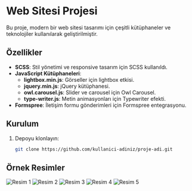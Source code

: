 # Web Sitesi Projesi

Bu proje, modern bir web sitesi tasarımı için çeşitli kütüphaneler ve teknolojiler kullanılarak geliştirilmiştir.

## Özellikler

- **SCSS**: Stil yönetimi ve responsive tasarım için SCSS kullanıldı.
- **JavaScript Kütüphaneleri**:
  - **lightbox.min.js**: Görseller için lightbox etkisi.
  - **jquery.min.js**: jQuery kütüphanesi.
  - **owl.carousel.js**: Slider ve carousel için Owl Carousel.
  - **type-writer.js**: Metin animasyonları için Typewriter efekti.
- **Formspree**: İletişim formu gönderimleri için Formspree entegrasyonu.

## Kurulum

1. Depoyu klonlayın:
   ```bash
   git clone https://github.com/kullanici-adiniz/proje-adi.git
   
## Örnek Resimler

![Resim 1](https://github.com/Abdulkerimarsln/DenemeCss/raw/main/1.png)
![Resim 2](https://github.com/Abdulkerimarsln/DenemeCss/raw/main/2.png)
![Resim 3](https://github.com/Abdulkerimarsln/DenemeCss/raw/main/3.png)
![Resim 4](https://github.com/Abdulkerimarsln/DenemeCss/raw/main/4.png)
![Resim 5](https://github.com/Abdulkerimarsln/DenemeCss/raw/main/5.png)
